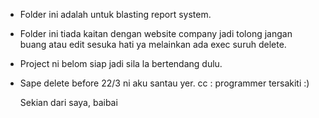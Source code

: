 * Folder ini adalah untuk blasting report system. 
* Folder ini tiada kaitan dengan website company jadi tolong jangan buang atau edit sesuka hati ya melainkan ada exec suruh delete.
* Project ni belom siap jadi sila la bertendang dulu.
* Sape delete before 22/3 ni aku santau yer. cc : programmer tersakiti :)


  Sekian dari saya, baibai
